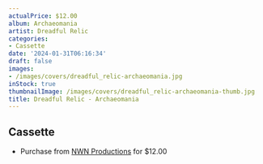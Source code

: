 ```yaml
---
actualPrice: $12.00
album: Archaeomania
artist: Dreadful Relic
categories:
- Cassette
date: '2024-01-31T06:16:34'
draft: false
images:
- /images/covers/dreadful_relic-archaeomania.jpg
inStock: true
thumbnailImage: /images/covers/dreadful_relic-archaeomania-thumb.jpg
title: Dreadful Relic - Archaeomania
---
```


## Cassette
* Purchase from [NWN Productions](http://shop.nwnprod.com/index.php?route=product/product&path=73&product_id=46274&sort=pd.name&order=ASC) for $12.00
